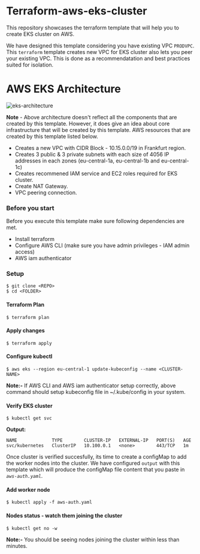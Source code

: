 # Terraform-aws-eks-cluster
This repository showcases the terraform template that will help you to create EKS cluster on AWS. 

We have designed this template considering you have existing VPC `PRODVPC`. This `terraform` template creates new VPC for EKS cluster also lets you peer your existing VPC. This is done as a recommendatation and best practices suited for isolation.

# AWS EKS Architecture
![eks-architecture](https://user-images.githubusercontent.com/38158144/60009869-4052b880-9694-11e9-9580-bb76e6730503.png)

**Note** - Above architecture doesn't reflect all the components that are created by this template. However, it does give an idea about core infrastructure that will be created by this template. AWS resources that are created by this template listed below.

- Creates a new VPC with CIDR Block - 10.15.0.0/19 in Frankfurt region.
- Creates 3 public & 3 private subnets with each size of 4056 IP addresses in each zones (eu-central-1a, eu-central-1b and eu-central-1c)
- Creates recommened IAM service and EC2 roles required for EKS cluster.
- Create NAT Gateway.
- VPC peering connection.


### Before you start
Before you execute this template make sure following dependencies are met.

- Install terraform
- Configure AWS CLI (make sure you have admin privileges - IAM admin access)
- AWS iam authenticator


### Setup
```
$ git clone <REPO>
$ cd <FOLDER>
```

#### Terraform Plan
```
$ terraform plan
```

#### Apply changes
```
$ terraform apply
```

#### Configure kubectl
```
$ aws eks --region eu-central-1 update-kubeconfig --name <CLUSTER-NAME>
```
**Note:-** If AWS CLI and AWS iam authenticator setup correctly, above command should setup kubeconfig file in ~/.kube/config in your system.

#### Verify EKS cluster
```
$ kubectl get svc
```

**Output:**
```
NAME             TYPE        CLUSTER-IP   EXTERNAL-IP   PORT(S)   AGE
svc/kubernetes   ClusterIP   10.100.0.1   <none>        443/TCP   1m
```

Once cluster is verified succesfully, its time to create a configMap to add the worker nodes into the cluster. We have configured `output` with this template which will produce the configMap file content that you paste in *`aws-auth.yaml`*.

#### Add worker node
```
$ kubectl apply -f aws-auth.yaml
```

#### Nodes status - watch them joining the cluster
```
$ kubectl get no -w
```
**Note:-** You should be seeing nodes joining the cluster within less than minutes.


